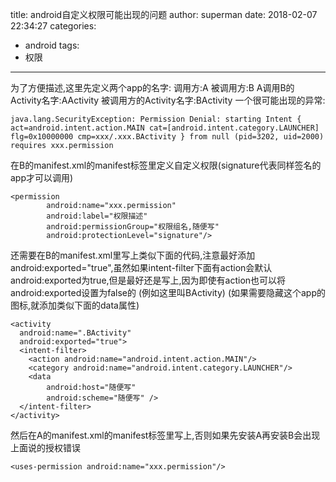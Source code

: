 title: android自定义权限可能出现的问题
author: superman
date: 2018-02-07 22:34:27
categories:
- android
tags:
- 权限
---

为了方便描述,这里先定义两个app的名字:
调用方:A
被调用方:B
A调用B的Activity名字:AActivity
被调用方的Activity名字:BActivity
一个很可能出现的异常:
<!--more-->
```
java.lang.SecurityException: Permission Denial: starting Intent { act=android.intent.action.MAIN cat=[android.intent.category.LAUNCHER] flg=0x10000000 cmp=xxx/.xxx.BActivity } from null (pid=3202, uid=2000) requires xxx.permission
```
在B的manifest.xml的manifest标签里定义自定义权限(signature代表同样签名的app才可以调用)
```
<permission
        android:name="xxx.permission"
        android:label="权限描述"
        android:permissionGroup="权限组名,随便写"
        android:protectionLevel="signature"/>
```
还需要在B的manifest.xml里写上类似下面的代码,注意最好添加android:exported="true",虽然如果intent-filter下面有action会默认android:exported为true,但是最好还是写上,因为即使有action也可以将android:exported设置为false的
(例如这里叫BActivity)
(如果需要隐藏这个app的图标,就添加类似下面的data属性)
```
<activity
  android:name=".BActivity"
  android:exported="true">
  <intent-filter>
    <action android:name="android.intent.action.MAIN"/>
    <category android:name="android.intent.category.LAUNCHER"/>
    <data
        android:host="随便写"
        android:scheme="随便写" />
  </intent-filter>
</activity>
```

然后在A的manifest.xml的manifest标签里写上,否则如果先安装A再安装B会出现上面说的授权错误
```
<uses-permission android:name="xxx.permission"/>
```